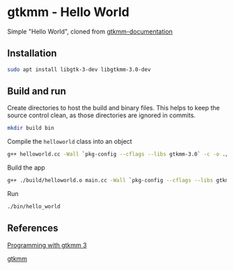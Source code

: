 # gtkmm - Hello World

Simple "Hello World", cloned from [gtkmm-documentation](https://gitlab.gnome.org/GNOME/gtkmm-documentation/tree/gtkmm-3-24/examples/book/helloworld)


## Installation

```bash
sudo apt install libgtk-3-dev libgtkmm-3.0-dev
```


## Build and run

Create directories to host the build and binary files. This helps to keep the source control clean, as those directories are ignored in commits.

```bash
mkdir build bin
```

Compile the `helloworld` class into an object

```bash
g++ helloworld.cc -Wall `pkg-config --cflags --libs gtkmm-3.0` -c -o ./build/helloworld.o
```

Build the app

```bash
g++ ./build/helloworld.o main.cc -Wall `pkg-config --cflags --libs gtkmm-3.0` -o ./bin/hello_world
```

Run

```bash
./bin/hello_world
```


## References

[Programming with gtkmm 3](https://developer.gnome.org/gtkmm-tutorial/stable/)

[gtkmm](https://www.gtkmm.org/en/)
